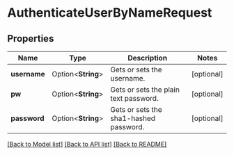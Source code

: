 # AuthenticateUserByNameRequest

## Properties

Name | Type | Description | Notes
------------ | ------------- | ------------- | -------------
**username** | Option<**String**> | Gets or sets the username. | [optional]
**pw** | Option<**String**> | Gets or sets the plain text password. | [optional]
**password** | Option<**String**> | Gets or sets the sha1-hashed password. | [optional]

[[Back to Model list]](../README.md#documentation-for-models) [[Back to API list]](../README.md#documentation-for-api-endpoints) [[Back to README]](../README.md)


